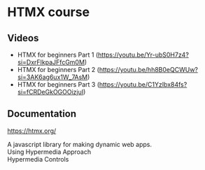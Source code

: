 # HTMX course

## Videos

- HTMX for beginners Part 1 (https://youtu.be/Yr-ubS0H7z4?si=DxrFIkpaJFfcGm0M)
- HTMX for beginners Part 2 (https://youtu.be/hh8B0eQCWUw?si=3AK6ag6ux1W_7AsM)
- HTMX for beginners Part 3 (https://youtu.be/C1YzIbx84fs?si=fCRDeGkOGOOizjuI)


## Documentation
https://htmx.org/

A javascript library for making dynamic web apps.  
Using Hypermedia Approach   
Hypermedia Controls   


